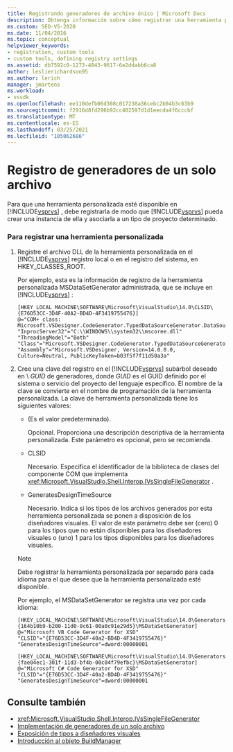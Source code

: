 ```yaml
---
title: Registrando generadores de archivo único | Microsoft Docs
description: Obtenga información sobre cómo registrar una herramienta personalizada en Visual Studio para crear una instancia de ella y asociarla a un tipo de proyecto determinado.
ms.custom: SEO-VS-2020
ms.date: 11/04/2016
ms.topic: conceptual
helpviewer_keywords:
- registration, custom tools
- custom tools, defining registry settings
ms.assetid: db7592c0-1273-4843-9617-6e2ddabb6ca8
author: leslierichardson95
ms.author: lerich
manager: jmartens
ms.workload:
- vssdk
ms.openlocfilehash: ee110defb06d308c017230a36cebc2b04b3c63b9
ms.sourcegitcommit: f2916d8fd296b92cc402597d1d1eecda4f6cccbf
ms.translationtype: MT
ms.contentlocale: es-ES
ms.lasthandoff: 03/25/2021
ms.locfileid: "105062686"
---
```

# <a name="registering-single-file-generators"></a>Registro de generadores de un solo archivo
Para que una herramienta personalizada esté disponible en [!INCLUDE[vsprvs](../../code-quality/includes/vsprvs_md.md)] , debe registrarla de modo que [!INCLUDE[vsprvs](../../code-quality/includes/vsprvs_md.md)] pueda crear una instancia de ella y asociarla a un tipo de proyecto determinado.

### <a name="to-register-a-custom-tool"></a>Para registrar una herramienta personalizada

1. Registre el archivo DLL de la herramienta personalizada en el [!INCLUDE[vsprvs](../../code-quality/includes/vsprvs_md.md)] registro local o en el registro del sistema, en HKEY_CLASSES_ROOT.

    Por ejemplo, esta es la información de registro de la herramienta personalizada MSDataSetGenerator administrada, que se incluye en [!INCLUDE[vsprvs](../../code-quality/includes/vsprvs_md.md)] :

   ```
   [HKEY_LOCAL_MACHINE\SOFTWARE\Microsoft\VisualStudio\14.0\CLSID\{E76D53CC-3D4F-40A2-BD4D-4F3419755476}]
   @="COM+ class: Microsoft.VSDesigner.CodeGenerator.TypedDataSourceGenerator.DataSourceGeneratorWrapper"
   "InprocServer32"="C:\\WINDOWS\\system32\\mscoree.dll"
   "ThreadingModel"="Both"
   "Class"="Microsoft.VSDesigner.CodeGenerator.TypedDataSourceGenerator.DataSourceGeneratorWrapper"
   "Assembly"="Microsoft.VSDesigner, Version=14.0.0.0, Culture=Neutral, PublicKeyToken=b03f5f7f11d50a3a"
   ```

2. Cree una clave del registro en el [!INCLUDE[vsprvs](../../code-quality/includes/vsprvs_md.md)] subárbol deseado en \\ *GUID* de generadores, donde *GUID* es el GUID definido por el sistema o servicio del proyecto del lenguaje específico. El nombre de la clave se convierte en el nombre de programación de la herramienta personalizada. La clave de herramienta personalizada tiene los siguientes valores:

   - (Es el valor predeterminado).

        Opcional. Proporciona una descripción descriptiva de la herramienta personalizada. Este parámetro es opcional, pero se recomienda.

   - CLSID

        Necesario. Especifica el identificador de la biblioteca de clases del componente COM que implementa <xref:Microsoft.VisualStudio.Shell.Interop.IVsSingleFileGenerator> .

   - GeneratesDesignTimeSource

        Necesario. Indica si los tipos de los archivos generados por esta herramienta personalizada se ponen a disposición de los diseñadores visuales. El valor de este parámetro debe ser (cero) 0 para los tipos que no están disponibles para los diseñadores visuales o (uno) 1 para los tipos disponibles para los diseñadores visuales.

   > [!NOTE]
   > Debe registrar la herramienta personalizada por separado para cada idioma para el que desee que la herramienta personalizada esté disponible.

    Por ejemplo, el MSDataSetGenerator se registra una vez por cada idioma:

   ```
   [HKEY_LOCAL_MACHINE\SOFTWARE\Microsoft\VisualStudio\14.0\Generators\{164b10b9-b200-11d0-8c61-00a0c91e29d5}\MSDataSetGenerator]
   @="Microsoft VB Code Generator for XSD"
   "CLSID"="{E76D53CC-3D4F-40a2-BD4D-4F3419755476}"
   "GeneratesDesignTimeSource"=dword:00000001

   [HKEY_LOCAL_MACHINE\SOFTWARE\Microsoft\VisualStudio\14.0\Generators\{fae04ec1-301f-11d3-bf4b-00c04f79efbc}\MSDataSetGenerator]
   @="Microsoft C# Code Generator for XSD"
   "CLSID"="{E76D53CC-3D4F-40a2-BD4D-4F3419755476}"
   "GeneratesDesignTimeSource"=dword:00000001
   ```

## <a name="see-also"></a>Consulte también
- <xref:Microsoft.VisualStudio.Shell.Interop.IVsSingleFileGenerator>
- [Implementación de generadores de un solo archivo](../../extensibility/internals/implementing-single-file-generators.md)
- [Exposición de tipos a diseñadores visuales](../../extensibility/internals/exposing-types-to-visual-designers.md)
- [Introducción al objeto BuildManager](/previous-versions/8f9kffa8(v=vs.140))